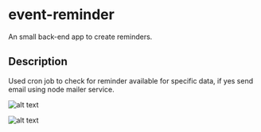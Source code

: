 # event-reminder

An small back-end app to create reminders.

## Description

Used cron job to check for reminder available for specific data, if yes send email using node mailer service.

![alt text](./demo1.png)

![alt text](./demo2.png)
